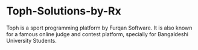 # Toph-Solutions-by-Rx
Toph is a sport programming platform by Furqan Software. It is also known for a famous online judge and contest platform, specially for Bangaldeshi University Students.
